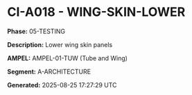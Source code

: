 # CI-A018 - WING-SKIN-LOWER

**Phase:** 05-TESTING

**Description:** Lower wing skin panels

**AMPEL:** AMPEL-01-TUW (Tube and Wing)

**Segment:** A-ARCHITECTURE

**Generated:** 2025-08-25 17:27:29 UTC
